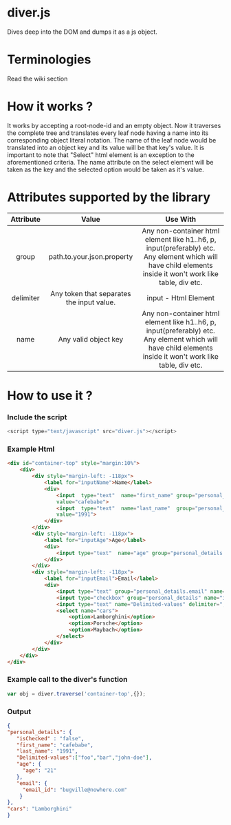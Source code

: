 # diver.js
Dives deep into the DOM and dumps it as a js object.
# Terminologies
Read the wiki section
# How it works ?
It works by accepting a root-node-id and an empty object. Now it traverses the complete tree and translates every leaf node having a name into its corresponding object literal notation. The name of the leaf node would be translated into an object key and its value will be that key's value.
It is important to note that "Select" html element is an exception to the aforementioned criteria. The name attribute on the select element will be taken as the key and the selected option would be taken as it's value.
# Attributes supported by the library
| Attribute |                   Value                   |                                                                          Use With                                                                          |
|:---------:|:-----------------------------------------:|:----------------------------------------------------------------------------------------------------------------------------------------------------------:|
|   group   |         path.to.your.json.property        | Any non-container html element like h1..h6, p, input(preferably) etc. Any element which will have child elements inside it won't work like table, div etc. |
| delimiter | Any token that separates the input value. |                                                                    input - Html Element                                                                    |
|    name   |            Any valid object key           | Any non-container html element like h1..h6, p, input(preferably) etc. Any element which will have child elements inside it won't work like table, div etc. |
# How to use it ?
### Include the script
```javascript
<script type="text/javascript" src="diver.js"></script>
```
### Example Html
```html
<div id="container-top" style="margin:10%">
    <div>
        <div style="margin-left: -118px">
            <label for="inputName">Name</label>
            <div>
                <input  type="text"  name="first_name" group="personal_details" placeholder="First"
                value="cafebabe">
                <input  type="text"  name="last_name"  group="personal_details" placeholder="Last"
                value="1991">
            </div>
        </div>
        <div style="margin-left: -118px">
            <label for="inputAge">Age</label>
            <div>
                <input type="text"  name="age" group="personal_details.age" placeholder="Age" value="21">
            </div>
        </div>
        <div style="margin-left: -118px">
            <label for="inputEmail">Email</label>
            <div>
                <input type="text" group="personal_details.email" name="email_id"  placeholder="Email" value="bugville@nowhere.com">
                <input type="checkbox" group="personal_details" name="isChecked">
                <input type="text" name="Delimited-values" delimiter="," placeholder="delimited values" value="foo,bar,john-doe">
                <select name="cars">
                    <option>Lamborghini</option>
                    <option>Porsche</option>
                    <option>Maybach</option>
                </select>
            </div>
        </div>
    </div>
</div>
```
### Example call to the diver's function
```javascript
var obj = diver.traverse('container-top',{});
```
### Output
```json
{
"personal_details": {
   "isChecked" : "false",
   "first_name": "cafebabe",
   "last_name": "1991",
   "Delimited-values":["foo","bar","john-doe"],
   "age": {
     "age": "21"
   },
   "email": {
     "email_id": "bugville@nowhere.com"
    }
},
"cars": "Lamborghini"
}
```
